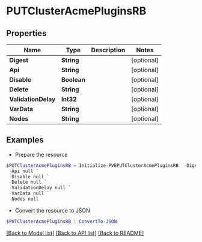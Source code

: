 # PUTClusterAcmePluginsRB
## Properties

Name | Type | Description | Notes
------------ | ------------- | ------------- | -------------
**Digest** | **String** |  | [optional] 
**Api** | **String** |  | [optional] 
**Disable** | **Boolean** |  | [optional] 
**Delete** | **String** |  | [optional] 
**ValidationDelay** | **Int32** |  | [optional] 
**VarData** | **String** |  | [optional] 
**Nodes** | **String** |  | [optional] 

## Examples

- Prepare the resource
```powershell
$PUTClusterAcmePluginsRB = Initialize-PVEPUTClusterAcmePluginsRB  -Digest null `
 -Api null `
 -Disable null `
 -Delete null `
 -ValidationDelay null `
 -VarData null `
 -Nodes null
```

- Convert the resource to JSON
```powershell
$PUTClusterAcmePluginsRB | ConvertTo-JSON
```

[[Back to Model list]](../README.md#documentation-for-models) [[Back to API list]](../README.md#documentation-for-api-endpoints) [[Back to README]](../README.md)


